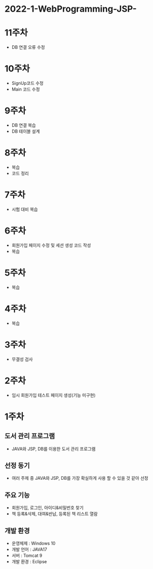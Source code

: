 2022-1-WebProgramming-JSP-
============
11주차
=====
* DB 연결 오류 수정

10주차
=====
* SignUp코드 수정
* Main 코드 수정

9주차
=====
* DB 연결 복습
* DB 테이블 설계

8주차
=====
* 복습
* 코드 정리

7주차
=====
* 시험 대비 복습

6주차
=====
* 회원가입 페이지 수정 및 세션 생성 코드 작성
* 복습

5주차
=====
* 복습

4주차
=====
* 복습

3주차
=====
* 무결성 검사

2주차
=====
* 임시 회원가입 테스트 페이지 생성(기능 미구현)

1주차
=====
도서 관리 프로그램
------------------
* JAVA와 JSP, DB를 이용한 도서 관리 프로그램

선정 동기
---------
* 여러 주제 중 JAVA와 JSP, DB를 가장 확실하게 사용 할 수 있을 것 같아 선정

주요 기능
---------
* 회원가입, 로그인, 아이디&비밀번호 찾기
* 책 등록&삭제, 대여&반납, 등록된 책 리스트 열람

개발 환경
---------
* 운영체제 : Windows 10
* 개발 언어 : JAVA17
* 서버 : Tomcat 9
* 개발 환경 : Eclipse
